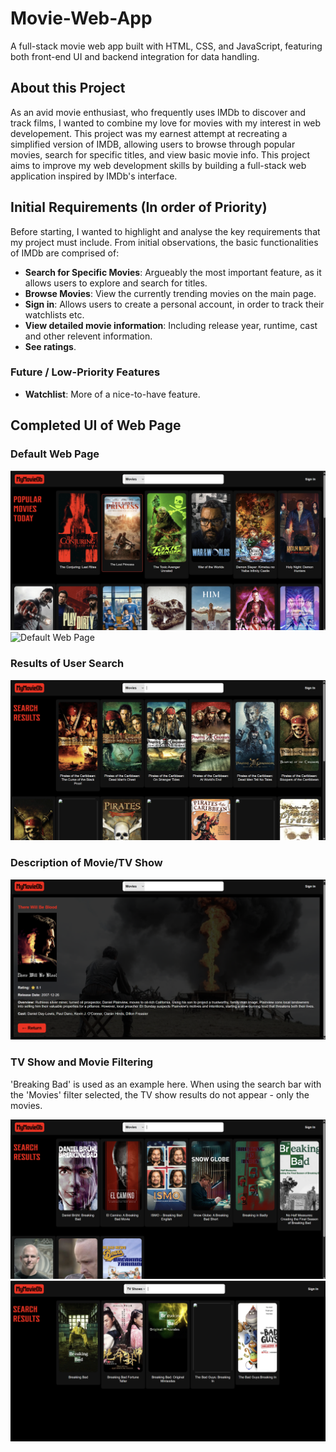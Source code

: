 # Movie-Web-App
A full-stack movie web app built with HTML, CSS, and JavaScript, featuring both front-end UI and backend integration for data handling.

## About this Project 
As an avid movie enthusiast, who frequently uses IMDb to discover and track films, I wanted to combine my love for movies with my interest in web developement. This project was my earnest attempt at recreating a simplified version of IMDB, allowing users to browse through popular movies, search for specific titles, and view basic movie info. This project aims to improve my web development skills by building a full-stack web application inspired by IMDb's interface.

## Initial Requirements (In order of Priority)
Before starting, I wanted to highlight and analyse the key requirements that my project must include. From initial observations, the basic functionalities of IMDb are comprised of: 
- **Search for Specific Movies**: Argueably the most important feature, as it allows users to explore and search for titles.
- **Browse Movies**: View the currently trending movies on the main page. 
- **Sign in**: Allows users to create a personal account, in order to track their watchlists etc. 
- **View detailed movie information**: Including release year, runtime, cast and other relevent information. 
- **See ratings**.
### Future / Low-Priority Features
- **Watchlist**: More of a nice-to-have feature. 

## Completed UI of Web Page
### Default Web Page

![Default Web Page](images/screenshot-of-default-web-page.png)
![Default Web Page](images/screenshot-of-default-web-page2.png)

### Results of User Search

![Default Web Page](images/screenshot-of-search.png)

### Description of Movie/TV Show

![Default Web Page](images/screenshot-of-info-page.png)

### TV Show and Movie Filtering
'Breaking Bad' is used as an example here.
When using the search bar with the 'Movies' filter selected, the TV show results do not appear - only the movies.

![Default Web Page](images/screenshot-of-movie-filtering.png)
![Default Web Page](images/screenshot-of-tv-filtering.png)